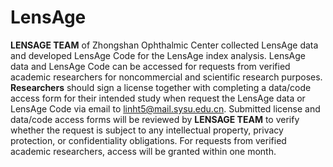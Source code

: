 # LensAge

**LENSAGE TEAM** of Zhongshan Ophthalmic Center collected LensAge data and developed LensAge Code for the LensAge index analysis. LensAge data and LensAge Code can be accessed for requests from verified academic researchers for noncommercial and scientific research purposes.
**Researchers** should sign a license together with completing a data/code access form for their intended study when request the LensAge data or LensAge Code via email to linht5@mail.sysu.edu.cn. Submitted license and data/code access forms will be reviewed by **LENSAGE TEAM** to verify whether the request is subject to any intellectual property, privacy protection, or confidentiality obligations. For requests from verified academic researchers, access will be granted within one month.

